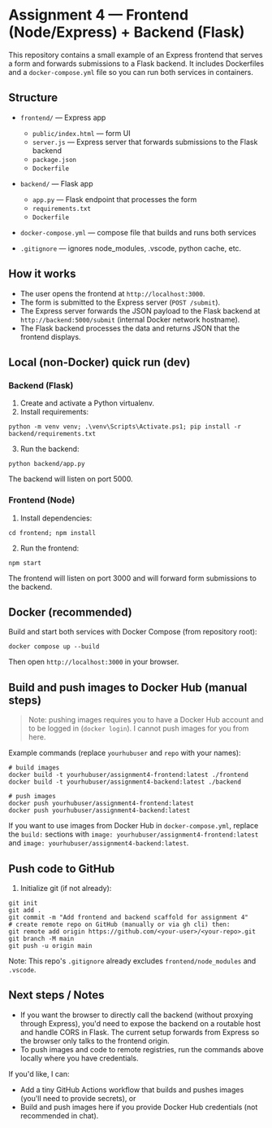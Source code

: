 # Assignment 4 — Frontend (Node/Express) + Backend (Flask)

This repository contains a small example of an Express frontend that serves a form and forwards submissions to a Flask backend. It includes Dockerfiles and a `docker-compose.yml` file so you can run both services in containers.

## Structure

- `frontend/` — Express app
  - `public/index.html` — form UI
  - `server.js` — Express server that forwards submissions to the Flask backend
  - `package.json`
  - `Dockerfile`

- `backend/` — Flask app
  - `app.py` — Flask endpoint that processes the form
  - `requirements.txt`
  - `Dockerfile`

- `docker-compose.yml` — compose file that builds and runs both services
- `.gitignore` — ignores node_modules, .vscode, python cache, etc.

## How it works

- The user opens the frontend at `http://localhost:3000`.
- The form is submitted to the Express server (`POST /submit`).
- The Express server forwards the JSON payload to the Flask backend at `http://backend:5000/submit` (internal Docker network hostname).
- The Flask backend processes the data and returns JSON that the frontend displays.

## Local (non-Docker) quick run (dev)

### Backend (Flask)

1. Create and activate a Python virtualenv.
2. Install requirements:

```
python -m venv venv; .\venv\Scripts\Activate.ps1; pip install -r backend/requirements.txt
```

3. Run the backend:

```
python backend/app.py
```

The backend will listen on port 5000.

### Frontend (Node)

1. Install dependencies:

```
cd frontend; npm install
```

2. Run the frontend:

```
npm start
```

The frontend will listen on port 3000 and will forward form submissions to the backend.

## Docker (recommended)

Build and start both services with Docker Compose (from repository root):

```
docker compose up --build
```

Then open `http://localhost:3000` in your browser.

## Build and push images to Docker Hub (manual steps)

> Note: pushing images requires you to have a Docker Hub account and to be logged in (`docker login`). I cannot push images for you from here.

Example commands (replace `yourhubuser` and `repo` with your names):

```
# build images
docker build -t yourhubuser/assignment4-frontend:latest ./frontend
docker build -t yourhubuser/assignment4-backend:latest ./backend

# push images
docker push yourhubuser/assignment4-frontend:latest
docker push yourhubuser/assignment4-backend:latest
```

If you want to use images from Docker Hub in `docker-compose.yml`, replace the `build:` sections with `image: yourhubuser/assignment4-frontend:latest` and `image: yourhubuser/assignment4-backend:latest`.

## Push code to GitHub

1. Initialize git (if not already):

```
git init
git add .
git commit -m "Add frontend and backend scaffold for assignment 4"
# create remote repo on GitHub (manually or via gh cli) then:
git remote add origin https://github.com/<your-user>/<your-repo>.git
git branch -M main
git push -u origin main
```

Note: This repo's `.gitignore` already excludes `frontend/node_modules` and `.vscode`.

## Next steps / Notes

- If you want the browser to directly call the backend (without proxying through Express), you'd need to expose the backend on a routable host and handle CORS in Flask. The current setup forwards from Express so the browser only talks to the frontend origin.
- To push images and code to remote registries, run the commands above locally where you have credentials.

If you'd like, I can:
- Add a tiny GitHub Actions workflow that builds and pushes images (you'll need to provide secrets), or
- Build and push images here if you provide Docker Hub credentials (not recommended in chat). 


